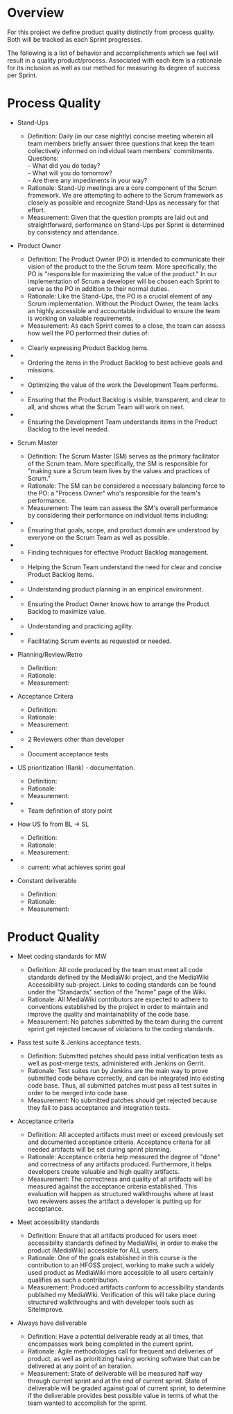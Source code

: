 # Overview 
For this project we define product quality distinctly from process quality.  Both will be tracked as each Sprint progresses.  

The following is a list of behavior and accomplishments which we feel will result in a quality product/process.  Associated with each item is a rationale for its inclusion as well as our method for measuring its degree of success per Sprint.

# Process Quality
* Stand-Ups 
    * Definition: Daily (in our case nightly) concise meeting wherein all team members briefly answer three 
                  questions that keep the team collectively informed on individual team members' commitments.<br/>
                  Questions:  
                      - What did you do today?  
                      - What will you do tomorrow?  
                      - Are there any impediments in your way?
    * Rationale:  Stand-Up meetings are a core component of the Scrum framework.  We are attempting to adhere to the Scrum framework as closely as possible and recognize Stand-Ups as necessary for that effort. 
    * Measurement:  Given that the question prompts are laid out and straightforward, performance on Stand-Ups per Sprint is determined by consistency and attendance.  

* Product Owner 
    * Definition: The Product Owner (PO) is intended to communicate their vision of the product to the the Scrum team.  More specifically, the PO is "responsible for maximizing the value of the product."  In our implementation of Scrum a developer will be chosen each Sprint to serve as the PO in addition to their normal duties. 
    * Rationale: Like the Stand-Ups, the PO is a crucial element of any Scrum implementation.  Without the Product Owner, the team lacks an highly accessible and accountable individual to ensure the team is working on valuable requirements. 
    * Measurement: As each Sprint comes to a close, the team can assess how well the PO performed their duties of: 
* * Clearly expressing Product Backlog items.
* * Ordering the items in the Product Backlog to best achieve goals and missions.
* * Optimizing the value of the work the Development Team performs.
* * Ensuring that the Product Backlog is visible, transparent, and clear to all, and shows what the Scrum Team will 
  work on next.
* * Ensuring the Development Team understands items in the Product Backlog to the level needed.
* Scrum Master 
    * Definition: The Scrum Master (SM) serves as the primary facilitator of the Scrum team. More specifically, the SM is responsible for "making sure a Scrum team lives by the values and practices of Scrum." 
    * Rationale: The SM can be considered a necessary balancing force to the PO: a "Process Owner" who's responsible for the team's performance.   
    * Measurement: The team can assess the SM's overall performance by considering their performance on individual items including: 
* * Ensuring that goals, scope, and product domain are understood by everyone on the Scrum Team as well as possible.
* * Finding techniques for effective Product Backlog management.
* * Helping the Scrum Team understand the need for clear and concise Product Backlog items.
* * Understanding product planning in an empirical environment.
* * Ensuring the Product Owner knows how to arrange the Product Backlog to maximize value.
* * Understanding and practicing agility.
* * Facilitating Scrum events as requested or needed.
* Planning/Review/Retro
    * Definition:
    * Rationale:
    * Measurement:
* Acceptance Critera
    * Definition:
    * Rationale:
    * Measurement:
* * 2 Reviewers other than developer
* * Document acceptance tests
* US prioritization (Rank) - documentation.
    * Definition:
    * Rationale:
    * Measurement:
* * Team definition of story point 
* How US fo from BL -> SL
    * Definition:
    * Rationale:
    * Measurement:
* * current: what achieves sprint goal
* Constant deliverable
    * Definition:
    * Rationale:
    * Measurement:

# Product Quality
* Meet coding standards for MW 
    * Definition: All code produced by the team must meet all code standards defined by the MediaWiki project, and the 
                  MediaWiki Accessibility sub-project. Links to coding standards can be found under the "Standards" 
                  section of the "home" page of the Wiki.
    * Rationale: All MediaWiki contributors are expected to adhere to conventions established by the project in order to 
                 maintain and improve the quality and maintainability of the code base.
    * Measurement: No patches submitted by the team during the current sprint get rejected because of violations to the 
                   coding standards.
* Pass test suite & Jenkins acceptance tests. 
    * Definition: Submitted patches should pass initial verification tests as well as post-merge tests, administered with 
                  Jenkins on Gerrit.
    * Rationale: Test suites run by Jenkins are the main way to prove submitted code behave correctly, and can be 
                 integrated into existing code base. Thus, all submitted patches must pass all test suites in order to be 
                 merged into code base.
    * Measurement: No submitted patches should get rejected because they fail to pass acceptance and integration tests.

* Acceptance criteria
    * Definition: All accepted artifacts must meet or exceed previously set and documented acceptance criteria. Acceptance 
                  criteria for all needed artifacts will be set during sprint planning.
    * Rationale: Acceptance criteria help measured the degree of "done" and correctness of any artifacts produced. 
                 Furthermore, it helps developers create valuable and high quality artifacts.
    * Measurement: The correctness and quality of all artifacts will be measured against the acceptance criteria 
                   established. This evaluation will happen as structured walkthroughs where at least two reviewers asses 
                   the artifact a developer is putting up for acceptance.

* Meet accessibility standards
    * Definition: Ensure that all artifacts produced for users meet accessibility standards defined by MediaWiki, in order 
                  to make the product (MediaWiki) accessible for ALL users.
    * Rationale: One of the goals established in this course is the contribution to an HFOSS project, working to make such 
                 a widely used product as MediaWiki more accessible to all users certainly qualifies as such a 
                 contribution.
    * Measurement: Produced artifacts conform to accessibility standards published my MediaWiki. Verification of this will 
                   take place during structured walkthroughs and with developer tools such as SiteImprove.

* Always have deliverable
    * Definition: Have a potential deliverable ready at all times, that encompasses work being completed in the current 
                  sprint.
    * Rationale: Agile methodologies call for frequent and deliveries of product, as well as prioritizing having working 
                 software that can be delivered at any point of an iteration.
    * Measurement: State of deliverable will be measured half way through current sprint and at the end of current 
                   sprint. State of deliverable will be graded against goal of current sprint, to determine if the 
                   deliverable provides best possible value in terms of what the team wanted to accomplish for the sprint.